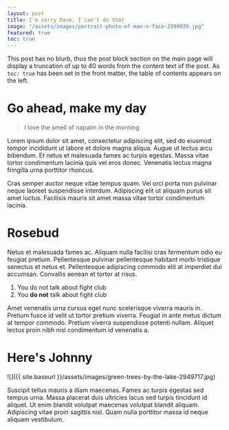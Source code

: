 ```yaml
---
layout: post
title: I'm sorry Dave, I can't do that
image: "/assets/images/portrait-photo-of-man-s-face-2599039.jpg"
featured: true
toc: true
---
```


This post has no blurb, thus the post block section on the main page will display a truncation of up to 40 words from the content text of the post. As `toc: true` has been set in the front matter, the table of contents appears on the left.

# Go ahead, make my day

> I love the smell of napalm in the morning

Lorem ipsum dolor sit amet, consectetur adipiscing elit, sed do eiusmod tempor incididunt ut labore et dolore magna aliqua. Augue ut lectus arcu bibendum. Et netus et malesuada fames ac turpis egestas. Massa vitae tortor condimentum lacinia quis vel eros donec. Venenatis lectus magna fringilla urna porttitor rhoncus.

Cras semper auctor neque vitae tempus quam. Vel orci porta non pulvinar neque laoreet suspendisse interdum. Adipiscing elit ut aliquam purus sit amet luctus. Facilisis mauris sit amet massa vitae tortor condimentum lacinia.

# Rosebud

Netus et malesuada fames ac. Aliquam nulla facilisi cras fermentum odio eu feugiat pretium. Pellentesque pulvinar pellentesque habitant morbi tristique senectus et netus et. Pellentesque adipiscing commodo elit at imperdiet dui accumsan. Convallis aenean et tortor at risus.

1. You do not talk about fight club
2. You **do not** talk about fight club

Amet venenatis urna cursus eget nunc scelerisque viverra mauris in. Pretium fusce id velit ut tortor pretium viverra. Feugiat in ante metus dictum at tempor commodo. Pretium viverra suspendisse potenti nullam. Aliquet lectus proin nibh nisl condimentum id venenatis a.

# Here's Johnny

![]({{ site.baseurl }}/assets/images/green-trees-by-the-lake-2949717.jpg)

Suscipit tellus mauris a diam maecenas. Fames ac turpis egestas sed tempus urna. Massa placerat duis ultricies lacus sed turpis tincidunt id aliquet. Ut enim blandit volutpat maecenas volutpat blandit aliquam. Adipiscing vitae proin sagittis nisl. Quam nulla porttitor massa id neque aliquam vestibulum.
